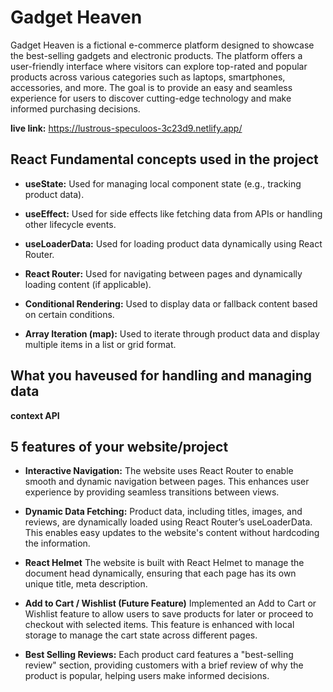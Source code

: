 
# Gadget Heaven

Gadget Heaven is a fictional e-commerce platform designed to showcase the best-selling gadgets and electronic products. The platform offers a user-friendly interface where visitors can explore top-rated and popular products across various categories such as laptops, smartphones, accessories, and more. The goal is to provide an easy and seamless experience for users to discover cutting-edge technology and make informed purchasing decisions.

**live  link:** https://lustrous-speculoos-3c23d9.netlify.app/

## React Fundamental concepts used in the project

 
- **useState:** Used for managing local component state (e.g., tracking product data).
- **useEffect:** Used for side effects like fetching data from APIs or handling other lifecycle events.
- **useLoaderData:** Used for loading product data dynamically using React Router.

- **React Router:** Used for navigating between pages and dynamically loading content (if applicable).
- **Conditional Rendering:** Used to display data or fallback content based on certain conditions.
- **Array Iteration (map):** Used to iterate through product data and display multiple items in a list or grid format.

## What you haveused for handling and managing data 
**context API**


 ## 5 features of your website/project

- **Interactive Navigation:** The website uses React Router to enable smooth and dynamic navigation between pages. This enhances user experience by providing seamless transitions between views.


- **Dynamic Data Fetching:** Product data, including titles, images, and reviews, are dynamically loaded using React Router’s useLoaderData. This enables easy updates to the website's content without hardcoding the information.

- **React Helmet** The website is built with React Helmet to manage the document head dynamically, ensuring that each page has its own unique title, meta description.

 - **Add to Cart / Wishlist (Future Feature)** Implemented an Add to Cart or Wishlist feature to allow users to save products for later or proceed to checkout with selected items. This feature is enhanced with local storage to manage the cart state across different pages.
- **Best Selling Reviews:** Each product card features a "best-selling review" section, providing customers with a brief review of why the product is popular, helping users make informed decisions.